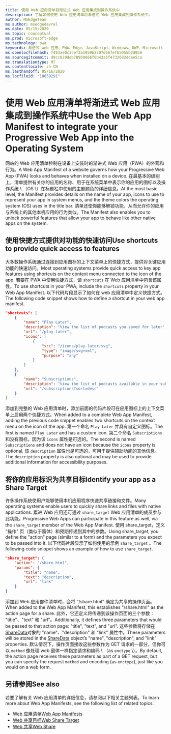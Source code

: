 ```yaml
---
title: 使用 Web 应用清单将渐进式 Web 应用集成到操作系统中
description: 了解如何使用 Web 应用清单将渐进式 Web 应用集成到操作系统中。
author: MSEdgeTeam
ms.author: msedgedevrel
ms.date: 05/15/2020
ms.topic: conceptual
ms.prod: microsoft-edge
ms.technology: pwa
keywords: 渐进式 web 应用、PWA、Edge、JavaScript、Windows、UWP、Microsoft Store
ms.openlocfilehash: f493ae0c3cef3a1950b2207d66fef65055b2d959
ms.sourcegitcommit: d9cc829deb709b0866f6b43a5f4733682ddae5ca
ms.translationtype: MT
ms.contentlocale: zh-CN
ms.lasthandoff: 05/16/2020
ms.locfileid: "10659291"
---
```

# <span data-ttu-id="e5f8f-104">使用 Web 应用清单将渐进式 Web 应用集成到操作系统中</span><span class="sxs-lookup"><span data-stu-id="e5f8f-104">Use the Web App Manifest to integrate your Progressive Web App into the Operating System</span></span>

<span data-ttu-id="e5f8f-105">网站的 Web 应用清单控制在设备上安装时的渐进式 Web 应用（PWA）的外观和行为。</span><span class="sxs-lookup"><span data-stu-id="e5f8f-105">A Web App Manifest of a website governs how your Progressive Web App \(PWA\) looks and behaves when installed on a device.</span></span>  <span data-ttu-id="e5f8f-106">在最基本的级别上，清单提供有关你的应用的名称、用于在系统菜单中表示你的应用的图标以及操作系统 \ （OS \）在标题栏中使用的主题颜色的详细信息。</span><span class="sxs-lookup"><span data-stu-id="e5f8f-106">At the most basic level, the Manifest provides details on the name of your app, icons to use to represent your app in system menus, and the theme colors the operating system \(OS\) uses in the title bar.</span></span>  <span data-ttu-id="e5f8f-107">清单还使你能够解锁功能，从而允许你的应用与系统上的其他本机应用的行为类似。</span><span class="sxs-lookup"><span data-stu-id="e5f8f-107">The Manifest also enables you to unlock powerful features that allow your app to behave like other native apps on the system.</span></span>  

## <span data-ttu-id="e5f8f-108">使用快捷方式提供对功能的快速访问</span><span class="sxs-lookup"><span data-stu-id="e5f8f-108">Use shortcuts to provide quick access to features</span></span>  

<span data-ttu-id="e5f8f-109">大多数操作系统通过连接到应用图标的上下文菜单上的快捷方式，提供对关键应用功能的快速访问。</span><span class="sxs-lookup"><span data-stu-id="e5f8f-109">Most operating systems provide quick access to key app features using shortcuts on the context menu connected to the icon of the app.</span></span>  <span data-ttu-id="e5f8f-110">若要在 PWA 中使用快捷方式，请 `shortcuts` 在 Web 应用清单中包含该属性。</span><span class="sxs-lookup"><span data-stu-id="e5f8f-110">To use shortcuts in your PWA, include the `shortcuts` property in your Web App Manifest.</span></span>  <span data-ttu-id="e5f8f-111">以下代码片段显示了如何在 web 应用清单中定义快捷方式。</span><span class="sxs-lookup"><span data-stu-id="e5f8f-111">The following code snippet shows how to define a shortcut in your web app manifest.</span></span>  

```json
"shortcuts": [
    {
        "name": "Play Later",
        "description": "View the list of podcasts you saved for later",
        "url": "/play-later",
        "icons": [
            {
                "src": "/icons/play-later.svg",
                "type": "image/svg+xml",
                "purpose": "any"
            }
        ]
    },
    {
        "name": "Subscriptions",
        "description": "View the list of podcasts available in your subscription",
        "url": "/subscriptions?sort=desc"
    }
]
```  

<span data-ttu-id="e5f8f-112">添加到完整的 Web 应用清单时，添加前面的代码片段可在应用图标上的上下文菜单上启用两个快捷方式。</span><span class="sxs-lookup"><span data-stu-id="e5f8f-112">When added to a complete Web App Manifest, adding the previous code snippet enables two shortcuts on the context menu on the icon of the app.</span></span>  <span data-ttu-id="e5f8f-113">第一个命名 `Play Later` 并具有自定义图标。</span><span class="sxs-lookup"><span data-stu-id="e5f8f-113">The first is named `Play Later` and has a custom icon.</span></span>  <span data-ttu-id="e5f8f-114">第二个命名 `Subscriptions` 和没有图标，因为该 `icons` 属性是可选的。</span><span class="sxs-lookup"><span data-stu-id="e5f8f-114">The second is named `Subscriptions` and does not have an icon because the `icons` property is optional.</span></span>  <span data-ttu-id="e5f8f-115">该 `description` 属性也是可选的，可用于提供辅助功能的其他信息。</span><span class="sxs-lookup"><span data-stu-id="e5f8f-115">The `description` property is also optional and may be used to provide additional information for accessibility purposes.</span></span>  

## <span data-ttu-id="e5f8f-116">将你的应用标识为共享目标</span><span class="sxs-lookup"><span data-stu-id="e5f8f-116">Identify your app as a Share Target</span></span>

<span data-ttu-id="e5f8f-117">许多操作系统使用户能够使用本机应用程序快速共享链接和文件。</span><span class="sxs-lookup"><span data-stu-id="e5f8f-117">Many operating systems enable users to quickly share links and files with native applications.</span></span> <span data-ttu-id="e5f8f-118">累进 Web 应用还可通过 `share_target` Web 应用清单的成员参与此功能。</span><span class="sxs-lookup"><span data-stu-id="e5f8f-118">Progressive Web Apps can participate in this feature as well, via the `share_target` member of the Web App Manifest.</span></span> <span data-ttu-id="e5f8f-119">使用 share_target，定义 "操作" 页（类似于窗体）和预期传递到其中的参数。</span><span class="sxs-lookup"><span data-stu-id="e5f8f-119">Using share_target, you define the "action" page (similar to a form) and the parameters you expect to be passed into it.</span></span> <span data-ttu-id="e5f8f-120">以下代码片段显示了如何使用的示例 `share_target` 。</span><span class="sxs-lookup"><span data-stu-id="e5f8f-120">The following code snippet shows an example of how to use `share_target`.</span></span>

```json
"share_target": {
    "action": "/share.html",
    "params": {
        "title": "name",
        "text": "description",
        "url": "link"
    }
}
```

<span data-ttu-id="e5f8f-121">添加到 Web 应用部件清单时，会将 "/share.html" 确定为共享的操作页面。</span><span class="sxs-lookup"><span data-stu-id="e5f8f-121">When added to the Web App Manifest, this establishes "/share.html" as the action page for a share.</span></span> <span data-ttu-id="e5f8f-122">此外，它还定义将传递到该操作页面的三个参数： "title"、"text" 和 "url"。</span><span class="sxs-lookup"><span data-stu-id="e5f8f-122">Additionally, it defines three parameters that would be passed to that action page: "title", "text", and "url".</span></span> <span data-ttu-id="e5f8f-123">这些参数将存储在[ShareData](https://wicg.github.io/web-share#dom-sharedata)对象的 "name"、"description" 和 "link" 属性中。</span><span class="sxs-lookup"><span data-stu-id="e5f8f-123">These parameters will be stored in the [ShareData](https://wicg.github.io/web-share#dom-sharedata) object’s "name", "description", and "link" properties.</span></span> <span data-ttu-id="e5f8f-124">默认情况下，操作页面接收这些参数作为 GET 请求的一部分，但你可以 `method` 像处理 web 窗体一样指定请求和编码 \ （as `enctype` \）。</span><span class="sxs-lookup"><span data-stu-id="e5f8f-124">By default, the action page receives these parameters as part of a GET request, but you can specify the request `method` and encoding \(as `enctype`\), just like you would on a web form.</span></span>

## <span data-ttu-id="e5f8f-125">另请参阅</span><span class="sxs-lookup"><span data-stu-id="e5f8f-125">See also</span></span>  

<span data-ttu-id="e5f8f-126">若要了解有关 Web 应用清单的详细信息，请参阅以下相关主题列表。</span><span class="sxs-lookup"><span data-stu-id="e5f8f-126">To learn more about Web App Manifests, see the following list of related topics.</span></span>  

* [<span data-ttu-id="e5f8f-127">Web 应用清单</span><span class="sxs-lookup"><span data-stu-id="e5f8f-127">Web App Manifests</span></span>][MDNWebAppManifests]  
* [<span data-ttu-id="e5f8f-128">Web 共享目标</span><span class="sxs-lookup"><span data-stu-id="e5f8f-128">Web Share Target</span></span>][WICGShareTarget]
* [<span data-ttu-id="e5f8f-129">Web 共享</span><span class="sxs-lookup"><span data-stu-id="e5f8f-129">Web Share</span></span>][WICGShare]

<!-- links -->  

[MDNWebAppManifests]: https://developer.mozilla.org/docs/Web/Manifest "Web 应用清单 |MDN"  
[WICGShareTarget]: https://wicg.github.io/web-share-target/ "Web 共享目标 API |WICG"
[WICGShare]: https://w3c.github.io/web-share/ "Web 共享 API |WICG"
